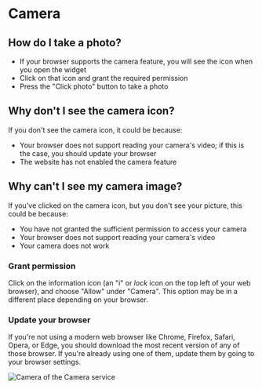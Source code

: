 # Camera

## How do I take a photo?

- If your browser supports the camera feature, you will see the icon when you open the widget
- Click on that icon and grant the required permission
- Press the "Click photo" button to take a photo

## Why don't I see the camera icon?

If you don't see the camera icon, it could be because:

- Your browser does not support reading your camera's video; if this is the case, you should update your browser
- The website has not enabled the camera feature

## Why can't I see my camera image?

If you've clicked on the camera icon, but you don't see your picture, this could be because:

- You have not granted the sufficient permission to access your camera
- Your browser does not support reading your camera's video
- Your camera does not work

### Grant permission

Click on the information icon (an "i" or _lock_ icon on the top left of your web browser), and choose "Allow" under "Camera". This option may be in a different place depending on your browser.

### Update your browser

If you're not using a modern web browser like Chrome, Firefox, Safari, Opera, or Edge, you should download the most recent version of any of those browser. If you're already using one of them, update them by going to your browser settings.

![Camera of the Camera service](/assets/screenshots/camera.png)
